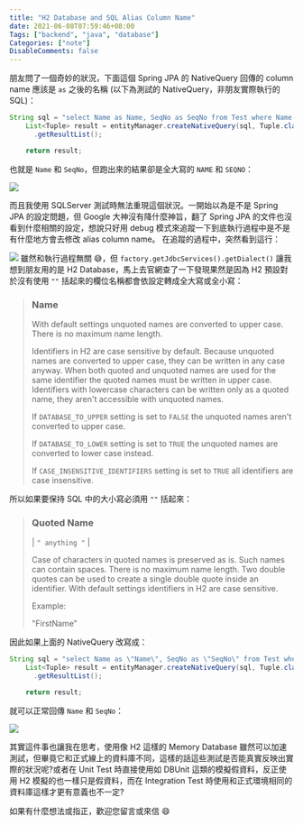 ```yaml
---
title: "H2 Database and SQL Alias Column Name"
date: 2021-06-08T07:59:46+08:00
Tags: ["backend", "java", "database"]
Categories: ["note"]
DisableComments: false
---
```


朋友問了一個奇妙的狀況，下面這個 Spring JPA 的 NativeQuery 回傳的 column name 應該是 `as` 之後的名稱 (以下為測試的 NativeQuery，非朋友實際執行的 SQL)：
```java
String sql = "select Name as Name, SeqNo as SeqNo from Test where Name = :name";
    List<Tuple> result = entityManager.createNativeQuery(sql, Tuple.class).setParameter("name", name)
      .getResultList();

    return result;
```
也就是 `Name` 和 `SeqNo`，但跑出來的結果卻是全大寫的 `NAME` 和 `SEQNO`：

![](../../img/blog/wWBWDDJ.png)

而且我使用 SQLServer 測試時無法重現這個狀況。一開始以為是不是 Spring JPA 的設定問題，但 Google 大神沒有降什麼神旨，翻了 Spring JPA 的文件也沒看到什麼相關的設定，想說只好用 debug 模式來追蹤一下到底執行過程中是不是有什麼地方會去修改 alias column name。
在追蹤的過程中，突然看到這行：

![](../../img/blog/rP3ufx3.png)
雖然和執行過程無關 😅，但 `factory.getJdbcServices().getDialect()` 讓我想到朋友用的是 H2 Database，馬上去官網查了一下發現果然是因為 H2 預設對於沒有使用 `""` 括起來的欄位名稱都會依設定轉成全大寫或全小寫：
>### Name
>
> With default settings unquoted names are converted to upper case. There is no maximum name length.
>
> Identifiers in H2 are case sensitive by default. Because unquoted names are converted to upper case, they can be written in any case anyway. When both quoted and unquoted names are used for the same identifier the quoted names must be written in upper case. Identifiers with lowercase characters can be written only as a quoted name, they aren't accessible with unquoted names.
>
> If `DATABASE_TO_UPPER` setting is set to `FALSE` the unquoted names aren't converted to upper case.
>
> If `DATABASE_TO_LOWER` setting is set to `TRUE` the unquoted names are converted to lower case instead.
>
>If `CASE_INSENSITIVE_IDENTIFIERS` setting is set to `TRUE` all identifiers are case insensitive.

所以如果要保持 SQL 中的大小寫必須用 `""` 括起來：
> ### Quoted Name
>
> | `" anything "` |
>
> Case of characters in quoted names is preserved as is. Such names can contain spaces. There is no maximum name length. Two double quotes can be used to create a single double quote inside an identifier. With default settings identifiers in H2 are case sensitive.
>
> Example:
>
> "FirstName"

因此如果上面的 NativeQuery 改寫成：
```java
String sql = "select Name as \"Name\", SeqNo as \"SeqNo\" from Test where Name = :name";
    List<Tuple> result = entityManager.createNativeQuery(sql, Tuple.class).setParameter("name", name)
      .getResultList();

    return result;
```
就可以正常回傳 `Name` 和 `SeqNo`：

![](../../img/blog/pYyd9s9.png)

其實這件事也讓我在思考，使用像 H2 這樣的 Memory Database 雖然可以加速測試，但畢竟它和正式線上的資料庫不同，這樣的話這些測試是否能真實反映出實際的狀況呢?或者在 Unit Test 時直接使用如 DBUnit 這類的模擬假資料，反正使用 H2 模擬的也一樣只是假資料，而在 Integration Test 時使用和正式環境相同的資料庫這樣才更有意義也不一定?

如果有什麼想法或指正，歡迎您留言或來信 😄
